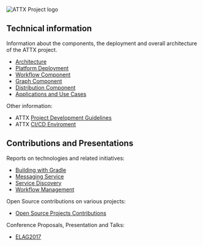 ![ATTX Project logo](https://cdn.rawgit.com/ATTX-project/ATTX-project.github.io/2e533a00/images/attx_logo.svg)

## Technical information

Information about the components, the deployment and overall architecture of the ATTX project.

* [Architecture](Architecture.md)
* [Platform Deployment](Platform-Deployment.md)
* [Workflow Component](Workflow-Component.md)
* [Graph Component](Graph-Component.md)
* [Distribution Component](Distribution-Component.md)
* [Applications and Use Cases](Applications-and-Use-Cases.md)

Other information:
* ATTX [Project Development Guidelines](Project-Development-Environment.md)
* ATTX [CI/CD Enviroment](CI-CD-Enviroment.md)

## Contributions and Presentations

Reports on technologies and related initiatives:
  * [Building with Gradle](Gradle.md)
  * [Messaging Service](Messaging-Service.md)
  * [Service Discovery](Service-Discovery.md)
  * [Workflow Management](Workflow-Management-Tools.md)

Open Source contributions on various projects:

* [Open Source Projects Contributions](Contributions.md)

Conference Proposals, Presentation and Talks:

* [ELAG2017](ELAG-2017.md)
